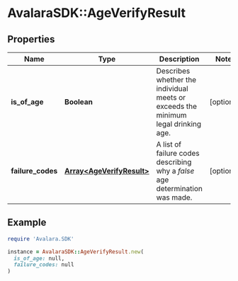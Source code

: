 # AvalaraSDK::AgeVerifyResult

## Properties

| Name | Type | Description | Notes |
| ---- | ---- | ----------- | ----- |
| **is_of_age** | **Boolean** | Describes whether the individual meets or exceeds the minimum legal drinking age. | [optional] |
| **failure_codes** | [**Array&lt;AgeVerifyResult&gt;**](AgeVerifyResult.md) | A list of failure codes describing why a *false* age determination was made. | [optional] |

## Example

```ruby
require 'Avalara.SDK'

instance = AvalaraSDK::AgeVerifyResult.new(
  is_of_age: null,
  failure_codes: null
)
```

